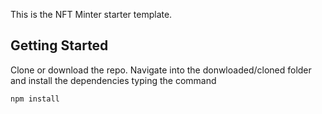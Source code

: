 This is the NFT Minter starter template.

## Getting Started

Clone or download the repo.
Navigate into the donwloaded/cloned folder and install the dependencies typing the command

```bash
npm install
```

